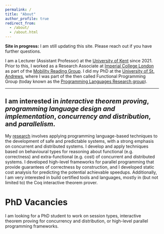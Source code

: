 ```yaml
---
permalink: /
title: "About"
author_profile: true
redirect_from: 
  - /about/
  - /about.html
---
```


**Site in progress:** I am still updating this site. Please reach out if 
you have further questions.

I am a Lecturer (Assistant Professor) at the 
[University of Kent](https://www.kent.ac.uk/computing/people/3664/castro-perez-david)
since 2021.  Prior to this, I worked as a Research Associate at 
[Imperial College London](https://www.imperial.ac.uk/) 
as part of the
[Mobility Reading Group](https://mrg.cs.ox.ac.uk/people/david-castro/).
I did my PhD at the
[University of St. Andrews](https://blogs.cs.st-andrews.ac.uk/csblog/2017/11/10/phd-viva-success-david-castro/),
where I was part of the then called Functional Programming Group (today known
as the 
[Programming Languages Research group](https://plrg.cs.st-andrews.ac.uk/)).

---
I am interested in _interactive theorem proving_, _programming language design
and implementation_, _concurrency and distribution_, and _parallelism_. 
---

My [research](/research) involves applying programming language-based
techniques to the development of safe and predictable systems, with a strong
emphasis on concurrent and distributed systems. I develop and apply techniques
based on behavioural types for reasoning about functional (e.g.  correctness)
and extra-functional (e.g. cost) of concurrent and distributed systems. I
developed high-level frameworks for parallel programming that provide
guarantees of correctness by construction, and I developed static cost analysis
for predicting the potential achievable speedups. Additionally, I am very
interested in build certified tools and languages, mostly in (but not limited
to) the Coq interactive theorem prover.

# PhD Vacancies

I am looking for a PhD student to work on session types, interactive theorem
proving for concurrency and distribution, or high-level parallel programming
frameworks.
